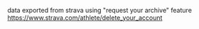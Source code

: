 data exported from strava using "request your archive" feature   
https://www.strava.com/athlete/delete_your_account